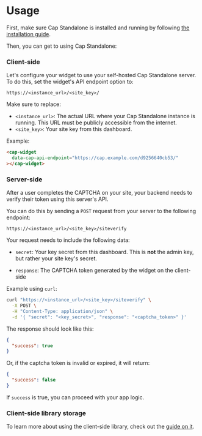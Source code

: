 # Usage

First, make sure Cap Standalone is installed and running by following [the installation guide](installation.md).

Then, you can get to using Cap Standalone:

### Client-side

Let's configure your widget to use your self-hosted Cap Standalone server. To do this, set the widget's API endpoint option to:

```
https://<instance_url>/<site_key>/
```

Make sure to replace:

- `<instance_url>`: The actual URL where your Cap Standalone instance is running. This URL must be publicly accessible from the internet.
- `<site_key>`: Your site key from this dashboard.

Example:

```html
<cap-widget
  data-cap-api-endpoint="https://cap.example.com/d9256640cb53/"
></cap-widget>
```

### Server-side

After a user completes the CAPTCHA on your site, your backend needs to verify their token using this server's API.

You can do this by sending a `POST` request from your server to the following endpoint:

```
https://<instance_url>/<site_key>/siteverify
```

Your request needs to include the following data:

- `secret`: Your key secret from this dashboard. This is **not** the admin key, but rather your site key's secret.

- `response`: The CAPTCHA token generated by the widget on the client-side

Example using `curl`:

```bash
curl "https://<instance_url>/<site_key>/siteverify" \
  -X POST \
  -H "Content-Type: application/json" \
  -d '{ "secret": "<key_secret>", "response": "<captcha_token>" }'
```

The response should look like this:

```json
{
  "success": true
}
```

Or, if the captcha token is invalid or expired, it will return:

```json
{
  "success": false
}
```

If `success` is true, you can proceed with your app logic.

### Client-side library storage

To learn more about using the client-side library, check out the [guide on it](options.md#asset-server).
